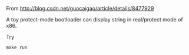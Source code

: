 From http://blog.csdn.net/guocaigao/article/details/8477929

A toy protect-mode bootloader can display string in real/protect mode of x86.

Try
```
make run
```
